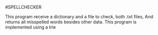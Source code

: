 #SPELLCHECKER

This program receive a dictionary and a file to check, both .txt files,
And returns all misspelled words besides other data.
This program is implemented using a trie
